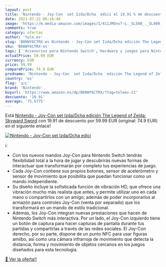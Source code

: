```yaml
---
layout: post
title: 'Nintendo - Joy-Con  set Izda/Dcha  edici al 19.91 % de descuento'
date: 2021-07-22 06:16:48
image: 'https://m.media-amazon.com/images/I/411JM5nv7-L._SL500_._SL400_.jpg'
comments: true
category: ofertas
author: 'tole.es'
slug: 'B08WY6CTRX-es Nintendo - Joy-Con set Izda/Dcha edición The Legend of...'
sku: 'B08WY6CTRX-es'
tags: [ 'Accesorios para Nintendo Switch','Hardware y juegos para Nintendo Switch','Mandos para Nintendo Switch','Videojuegos','nintendo', ]
actualPrice: 59.99 EUR
currency: EUR
price: 59.99
comparePrice: 74.9 EUR
prodname: 'Nintendo - Joy-Con  set Izda/Dcha  edición The Legend of Zelda: Skyward Sword'
country: 'es'
flag: '🇪🇸'
brand: 'Nintendo'
buyurl: 'https://www.amazon.es/dp/B08WY6CTRX/?tag=tolees-21'
descuento: '19.91'
average: '75.5775'
---
```


Está [Nintendo - Joy-Con  set Izda/Dcha  edición The Legend of Zelda: Skyward Sword](https://www.amazon.es/dp/B08WY6CTRX/?tag=tolees-21) con 19.91 de descuento por 59.99 EUR (original: 74.9 EUR) en el siguiente enlace!

[![Nintendo - Joy-Con  set Izda/Dcha  edici](https://m.media-amazon.com/images/I/411JM5nv7-L._SL500_._SL400_.jpg)](https://www.amazon.es/dp/B08WY6CTRX/?tag=tolees-21)

ℹ️:

- Con los nuevos mandos Joy-Con para Nintendo Switch tendrás flexibilidad total a la hora de jugar y descubrirás nuevas formas de interactuar que transformarán por completo tus experiencias de juego.
- Cada Joy-Con contiene sus propios botones, sensor de acelerómetro y sensor de movimiento que posibilita que puedan funcionar como un mando independiente.
- Su diseño incluye la sofisticada función de vibración HD, que ofrece una vibración mucho más realista que antes, y permite utilizar uno en cada mano o compartirlos con un amigo; además de poder incorporarlos al armazón para controles Joy-Con (venta por separado) que los transformará en un mando de estilo tradicional.
- Además, los Joy-Con integran nuevas prestaciones que hacen de Nintendo Switch más interactiva. Por un lado, el Joy-Con izquierdo tiene un botón de captura para hacer capturas de pantalla durante tus partidas y compartirlas a través de las redes sociales. El Joy-Con derecho, por su parte, dispone de un punto NFC para usar figuras amiibo, así como una cámara infrarroja de movimiento que detecta la distancia, forma y movimiento de objetos cercanos en los juegos diseñados para esta tecnología.

[🛒 Ver la oferta!!](https://www.amazon.es/dp/B08WY6CTRX/?tag=tolees-21)
